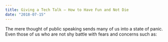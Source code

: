 ```yaml
---
title: Giving a Tech Talk — How to Have Fun and Not Die
date: "2018-07-15"
---
```


The mere thought of public speaking sends many of us into a state of panic. Even those of us who are not shy battle with fears and concerns such as: